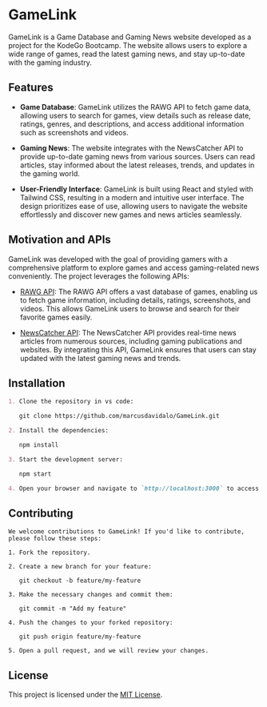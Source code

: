 # GameLink

GameLink is a Game Database and Gaming News website developed as a project for the KodeGo Bootcamp. The website allows users to explore a wide range of games, read the latest gaming news, and stay up-to-date with the gaming industry.

## Features

- **Game Database**: GameLink utilizes the RAWG API to fetch game data, allowing users to search for games, view details such as release date, ratings, genres, and descriptions, and access additional information such as screenshots and videos.

- **Gaming News**: The website integrates with the NewsCatcher API to provide up-to-date gaming news from various sources. Users can read articles, stay informed about the latest releases, trends, and updates in the gaming world.

- **User-Friendly Interface**: GameLink is built using React and styled with Tailwind CSS, resulting in a modern and intuitive user interface. The design prioritizes ease of use, allowing users to navigate the website effortlessly and discover new games and news articles seamlessly.

## Motivation and APIs

GameLink was developed with the goal of providing gamers with a comprehensive platform to explore games and access gaming-related news conveniently. The project leverages the following APIs:

- [RAWG API](https://rawg.io/apidocs): The RAWG API offers a vast database of games, enabling us to fetch game information, including details, ratings, screenshots, and videos. This allows GameLink users to browse and search for their favorite games easily.

- [NewsCatcher API](https://newscatcherapi.com/): The NewsCatcher API provides real-time news articles from numerous sources, including gaming publications and websites. By integrating this API, GameLink ensures that users can stay updated with the latest gaming news and trends.

## Installation

```md
1. Clone the repository in vs code:

   git clone https://github.com/marcusdavidalo/GameLink.git

2. Install the dependencies:

   npm install

3. Start the development server:

   npm start

4. Open your browser and navigate to `http://localhost:3000` to access GameLink.
```

## Contributing
```
We welcome contributions to GameLink! If you'd like to contribute, please follow these steps:

1. Fork the repository.

2. Create a new branch for your feature:

   git checkout -b feature/my-feature

3. Make the necessary changes and commit them:

   git commit -m "Add my feature"

4. Push the changes to your forked repository:

   git push origin feature/my-feature

5. Open a pull request, and we will review your changes.
```
## License

This project is licensed under the [MIT License](LICENSE).
